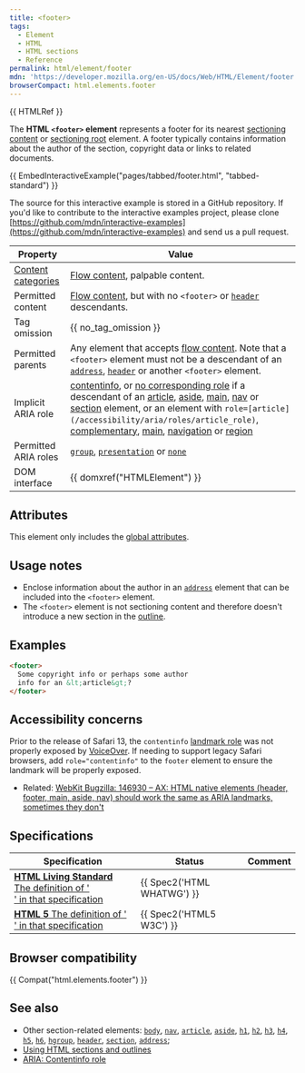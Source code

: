 ```yaml
---
title: <footer>
tags:
  - Element
  - HTML
  - HTML sections
  - Reference
permalink: html/element/footer
mdn: 'https://developer.mozilla.org/en-US/docs/Web/HTML/Element/footer'
browserCompact: html.elements.footer
---
```

{{ HTMLRef }}

The **HTML `<footer>` element** represents a footer for its nearest [sectioning content](/guide/html/content_categories#sectioning_content) or [sectioning root](/guide/html/using_html_sections_and_outlines#sectioning_root) element. A footer typically contains information about the author of the section, copyright data or links to related documents.

{{ EmbedInteractiveExample("pages/tabbed/footer.html", "tabbed-standard") }}

The source for this interactive example is stored in a GitHub repository. If you'd like to contribute to the interactive examples project, please clone [https://github.com/mdn/interactive-examples](https://github.com/mdn/interactive-examples) and send us a pull request.

| Property | Value |
| --- | --- |
| [Content categories](/html/content_categories) | [Flow content](/html/content_categories#flow_content), palpable content. |
| Permitted content | [Flow content](/html/content_categories#flow_content), but with no `<footer>` or [`header`](/html/element/header/) descendants. |
| Tag omission | {{ no_tag_omission }} |
| Permitted parents | Any element that accepts [flow content](/html/content_categories#flow_content). Note that a `<footer>` element must not be a descendant of an [`address`](/html/element/address/), [`header`](/html/element/header/) or another `<footer>` element. |
| Implicit ARIA role | [contentinfo](/accessibility/aria/roles/contentinfo_role), or [no corresponding role](https://www.w3.org/TR/html-aria/#dfn-no-corresponding-role) if a descendant of an [article](/html/element/article), [aside](/html/element/aside), [main](/html/element/main), [nav](/html/element/nav) or [section](/html/element/section) element, or an element with `role=[article](/accessibility/aria/roles/article_role)`, [complementary](/accessibility/aria/roles/complementary_role), [main](/accessibility/aria/roles/main_role), [navigation](/accessibility/aria/roles/navigation_role) or [region](/accessibility/aria/roles/region_role) |
| Permitted ARIA roles | [`group`](https://w3c.github.io/aria/#group), [`presentation`](https://w3c.github.io/aria/#presentation) or [`none`](https://w3c.github.io/aria/#none) |
| DOM interface | {{ domxref("HTMLElement") }} |

## Attributes

This element only includes the [global attributes](/html/global_attributes).

## Usage notes

-   Enclose information about the author in an [`address`](/html/element/address/) element that can be included into the `<footer>` element.
-   The `<footer>` element is not sectioning content and therefore doesn't introduce a new section in the [outline](/en-US/docs/Sections_and_Outlines_of_an_HTML5_document "Sections and Outlines of an HTML5 document").

## Examples

```html
<footer>
  Some copyright info or perhaps some author
  info for an &lt;article&gt;?
</footer>

```

## Accessibility concerns

Prior to the release of Safari 13, the `contentinfo` [landmark role](/en-US/docs/Learn/Accessibility/WAI-ARIA_basics#SignpostsLandmarks) was not properly exposed by [VoiceOver](https://help.apple.com/voiceover/info/guide/). If needing to support legacy Safari browsers, add `role="contentinfo"` to the `footer` element to ensure the landmark will be properly exposed.

-   Related: [WebKit Bugzilla: 146930 – AX: HTML native elements (header, footer, main, aside, nav) should work the same as ARIA landmarks, sometimes they don't](https://bugs.webkit.org/show_bug.cgi?id=146930)

## Specifications

| Specification | Status | Comment |
| --- | --- | --- |
| [**HTML Living Standard** The definition of '<footer>' in that specification](https://html.spec.whatwg.org/multipage/#the-footer-element) | {{ Spec2('HTML WHATWG') }} |  |
| [**HTML 5** The definition of '<footer>' in that specification](https://www.w3.org/TR/html52/sections.html#the-footer-element) | {{ Spec2('HTML5 W3C') }} |  |

## Browser compatibility

{{ Compat("html.elements.footer") }}

## See also

-   Other section-related elements: [`body`](/html/element/body/), [`nav`](/html/element/nav/), [`article`](/html/element/article/), [`aside`](/html/element/aside/), [`h1`](/html/element/h1/), [`h2`](/html/element/h2/), [`h3`](/html/element/h3/), [`h4`](/html/element/h4/), [`h5`](/html/element/h5/), [`h6`](/html/element/h6/), [`hgroup`](/html/element/hgroup/), [`header`](/html/element/header/), [`section`](/html/element/section/), [`address`](/html/element/address/);
-   [Using HTML sections and outlines](/guide/html/using_html_sections_and_outlines)
-   [ARIA: Contentinfo role](/accessibility/aria/roles/contentinfo_role)